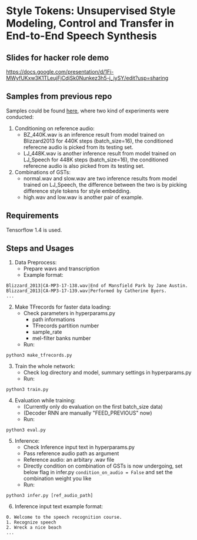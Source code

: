 # Style Tokens: Unsupervised Style Modeling, Control and Transfer in End-to-End Speech Synthesis

## Slides for hacker role demo
https://docs.google.com/presentation/d/1Fi-MWyfUKxw3K1TLeujFjCdjSk0Nunkez3h5-j_jySY/edit?usp=sharing

## Samples from previous repo
Samples could be found [here](./samples), where two kind of experiments were conducted:
1. Conditioning on reference audio:
    * BZ_440K.wav is an inference result from model trained on Blizzard2013 for 440K steps (batch_size=16), the conditioned referecne audio is picked from its testing set.
    * LJ_448K.wav is another inference result from model trained on LJ_Speech for 448K steps (batch_size=16), the conditioned referecne audio is also picked from its testing set.
2. Combinations of GSTs:
    * normal.wav and slow.wav are two inference results from model trained on LJ_Speech, the difference between the two is by picking difference style tokens for style embedding.
    * high.wav and low.wav is another pair of example.

## Requirements
Tensorflow 1.4 is used.

## Steps and Usages
1. Data Preprocess:
    - Prepare wavs and transcription
    - Example format:
<pre><code>Blizzard_2013|CA-MP3-17-138.wav|End of Mansfield Park by Jane Austin.
Blizzard_2013|CA-MP3-17-139.wav|Performed by Catherine Byers.
...</code></pre>
2. Make TFrecords for faster data loading:
    - Check parameters in hyperparams.py
        - path informations
        - TFrecords partition number
        - sample_rate
        - mel-filter banks number
    - Run:
<pre><code>python3 make_tfrecords.py</code></pre>
3. Train the whole network:
    - Check log directory and model, summary settings in hyperparams.py
    - Run:
<pre><code>python3 train.py</code></pre>
4. Evaluation while training:
    - (Currently only do evaluation on the first batch_size data)
    - (Decoder RNN are manually "FEED_PREVIOUS" now)
    - Run:
<pre><code>python3 eval.py</code></pre>
5. Inference:
    - Check Inference input text in hyperparams.py
    - Pass reference audio path as argument
    - Reference audio: an arbitary .wav file
    - Directly condition on combination of GSTs is now undergoing, set below flag in infer.py <code>condition_on_audio = False</code> and set the combination weight you like
    - Run:
<pre><code>python3 infer.py [ref_audio_path]</code></pre>
6. Inference input text example format:
<pre><code>0. Welcome to the speech recognition course.
1. Recognize speech
2. Wreck a nice beach
...</code></pre>
